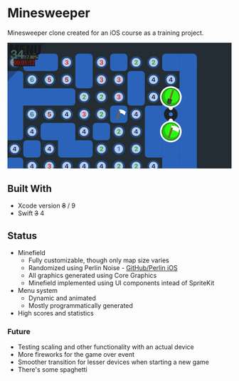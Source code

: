 # Minesweeper
Minesweeper clone created for an iOS course as a training project.

![alt text](minesweeper_github.png "Minesweeper Screenshot")

## Built With
* Xcode version ~~8~~ / 9
* Swift ~~3~~ 4

## Status
* Minefield
  - Fully customizable, though only map size varies
  - Randomized using Perlin Noise - [GitHub/Perlin iOS](https://github.com/czgarrett/perlin-ios)
  - All graphics generated using Core Graphics
  - Minefield implemented using UI components intead of SpriteKit
* Menu system
  - Dynamic and animated
  - Mostly programmatically generated
* High scores and statistics
  
### Future
- Testing scaling and other functionality with an actual device
- More fireworks for the game over event
- Smoother transition for lesser devices when starting a new game
- There's some spaghetti
